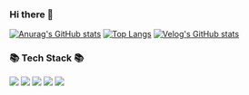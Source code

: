 ### Hi there 👋

<!--
**hwldus/hwldus** is a ✨ _special_ ✨ repository because its `README.md` (this file) appears on your GitHub profile.

Here are some ideas to get you started:

- 🔭 I’m currently working on ...
- 🌱 I’m currently learning ...
- 👯 I’m looking to collaborate on ...
- 🤔 I’m looking for help with ...
- 💬 Ask me about ...
- 📫 How to reach me: ...
- 😄 Pronouns: ...
- ⚡ Fun fact: ...
-->
[![Anurag's GitHub stats](https://github-readme-stats.vercel.app/api?username=hwldus)](https://github.com/anuraghazra/github-readme-stats) <!--평판-->
[![Top Langs](https://github-readme-stats.vercel.app/api/top-langs/?username=hwldus)](https://github.com/anuraghazra/github-readme-stats) <!--언어비율-->
[![Velog's GitHub stats](https://velog-readme-stats.vercel.app/api?name=bluejii_dev)](https://velog.io/@bluejii_dev) <!--내 벨로그 가장 최신 글-->
<h3>📚 Tech Stack 📚</h3>
<img src="https://img.shields.io/badge/Java-007396?style=flat-square&logo=Java&logoColor=white"/></a>
<img src="https://img.shields.io/badge/Spring-6DB33F?style=flat-square&logo=Spring&logoColor=white"/></a>
<img src="https://img.shields.io/badge/SpringBoot-6DB33F?style=flat-square&logo=SpringBoot&logoColor=white"/></a>
<img src="https://img.shields.io/badge/Mysql-E6B91E?style=flat-square&logo=MySql&logoColor=white"/></a>
<img src="https://img.shields.io/badge/AWS-232F3E?style=flat-square&logo=AmazonAWS&logoColor=white"/></a>
